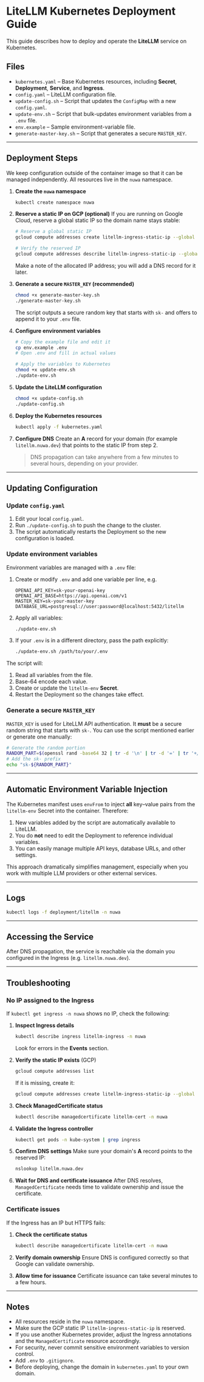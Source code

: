# LiteLLM Kubernetes Deployment Guide

This guide describes how to deploy and operate the **LiteLLM** service on
Kubernetes.

## Files

- `kubernetes.yaml` – Base Kubernetes resources, including **Secret**,
  **Deployment**, **Service**, and **Ingress**.
- `config.yaml` – LiteLLM configuration file.
- `update-config.sh` – Script that updates the `ConfigMap` with a new
  `config.yaml`.
- `update-env.sh` – Script that bulk-updates environment variables from a `.env`
  file.
- `env.example` – Sample environment-variable file.
- `generate-master-key.sh` – Script that generates a secure `MASTER_KEY`.

---

## Deployment Steps

We keep configuration outside of the container image so that it can be managed
independently. All resources live in the `nuwa` namespace.

1. **Create the `nuwa` namespace**

   ```bash
   kubectl create namespace nuwa
   ```

2. **Reserve a static IP on GCP (optional)** If you are running on Google Cloud,
   reserve a global static IP so the domain name stays stable:

   ```bash
   # Reserve a global static IP
   gcloud compute addresses create litellm-ingress-static-ip --global

   # Verify the reserved IP
   gcloud compute addresses describe litellm-ingress-static-ip --global
   ```

   Make a note of the allocated IP address; you will add a DNS record for it
   later.

3. **Generate a secure `MASTER_KEY` (recommended)**

   ```bash
   chmod +x generate-master-key.sh
   ./generate-master-key.sh
   ```

   The script outputs a secure random key that starts with `sk-` and offers to
   append it to your `.env` file.

4. **Configure environment variables**

   ```bash
   # Copy the example file and edit it
   cp env.example .env
   # Open .env and fill in actual values

   # Apply the variables to Kubernetes
   chmod +x update-env.sh
   ./update-env.sh
   ```

5. **Update the LiteLLM configuration**

   ```bash
   chmod +x update-config.sh
   ./update-config.sh
   ```

6. **Deploy the Kubernetes resources**

   ```bash
   kubectl apply -f kubernetes.yaml
   ```

7. **Configure DNS** Create an **A** record for your domain (for example
   `litellm.nuwa.dev`) that points to the static IP from step 2.

   > DNS propagation can take anywhere from a few minutes to several hours,
   > depending on your provider.

---

## Updating Configuration

### Update `config.yaml`

1. Edit your local `config.yaml`.
2. Run `./update-config.sh` to push the change to the cluster.
3. The script automatically restarts the Deployment so the new configuration is
   loaded.

### Update environment variables

Environment variables are managed with a `.env` file:

1. Create or modify `.env` and add one variable per line, e.g.
   ```
   OPENAI_API_KEY=sk-your-openai-key
   OPENAI_API_BASE=https://api.openai.com/v1
   MASTER_KEY=sk-your-master-key
   DATABASE_URL=postgresql://user:password@localhost:5432/litellm
   ```
2. Apply all variables:
   ```bash
   ./update-env.sh
   ```
3. If your `.env` is in a different directory, pass the path explicitly:
   ```bash
   ./update-env.sh /path/to/your/.env
   ```

The script will:

1. Read all variables from the file.
2. Base-64 encode each value.
3. Create or update the `litellm-env` **Secret**.
4. Restart the Deployment so the changes take effect.

### Generate a secure `MASTER_KEY`

`MASTER_KEY` is used for LiteLLM API authentication. It **must** be a secure
random string that starts with `sk-`. You can use the script mentioned earlier
or generate one manually:

```bash
# Generate the random portion
RANDOM_PART=$(openssl rand -base64 32 | tr -d '\n' | tr -d '=' | tr '+/' '-_' | cut -c 1-48)
# Add the sk- prefix
echo "sk-${RANDOM_PART}"
```

---

## Automatic Environment Variable Injection

The Kubernetes manifest uses `envFrom` to inject **all** key–value pairs from
the `litellm-env` Secret into the container. Therefore:

1. New variables added by the script are automatically available to LiteLLM.
2. You do **not** need to edit the Deployment to reference individual variables.
3. You can easily manage multiple API keys, database URLs, and other settings.

This approach dramatically simplifies management, especially when you work with
multiple LLM providers or other external services.

---

## Logs

```bash
kubectl logs -f deployment/litellm -n nuwa
```

---

## Accessing the Service

After DNS propagation, the service is reachable via the domain you configured in
the Ingress (e.g. `litellm.nuwa.dev`).

---

## Troubleshooting

### No IP assigned to the Ingress

If `kubectl get ingress -n nuwa` shows no IP, check the following:

1. **Inspect Ingress details**

   ```bash
   kubectl describe ingress litellm-ingress -n nuwa
   ```

   Look for errors in the **Events** section.

2. **Verify the static IP exists** (GCP)

   ```bash
   gcloud compute addresses list
   ```

   If it is missing, create it:

   ```bash
   gcloud compute addresses create litellm-ingress-static-ip --global
   ```

3. **Check ManagedCertificate status**

   ```bash
   kubectl describe managedcertificate litellm-cert -n nuwa
   ```

4. **Validate the Ingress controller**

   ```bash
   kubectl get pods -n kube-system | grep ingress
   ```

5. **Confirm DNS settings** Make sure your domain's **A** record points to the
   reserved IP:

   ```bash
   nslookup litellm.nuwa.dev
   ```

6. **Wait for DNS and certificate issuance** After DNS resolves,
   `ManagedCertificate` needs time to validate ownership and issue the
   certificate.

### Certificate issues

If the Ingress has an IP but HTTPS fails:

1. **Check the certificate status**

   ```bash
   kubectl describe managedcertificate litellm-cert -n nuwa
   ```

2. **Verify domain ownership** Ensure DNS is configured correctly so that Google
   can validate ownership.

3. **Allow time for issuance** Certificate issuance can take several minutes to
   a few hours.

---

## Notes

- All resources reside in the `nuwa` namespace.
- Make sure the GCP static IP `litellm-ingress-static-ip` is reserved.
- If you use another Kubernetes provider, adjust the Ingress annotations and the
  `ManagedCertificate` resource accordingly.
- For security, never commit sensitive environment variables to version control.
- Add `.env` to `.gitignore`.
- Before deploying, change the domain in `kubernetes.yaml` to your own domain.
